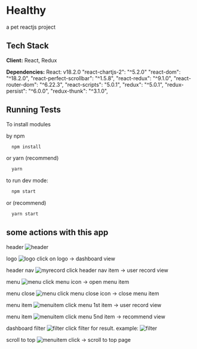 
# Healthy

a pet reactjs project




## Tech Stack

**Client:** React, Redux

**Dependencies:** 
React: v18.2.0
"react-chartjs-2": "^5.2.0"
"react-dom": "^18.2.0",
"react-perfect-scrollbar": "^1.5.8",
"react-redux": "^9.1.0",
"react-router-dom": "^6.22.3",
"react-scripts": "5.0.1",
"redux": "^5.0.1",
"redux-persist": "^6.0.0",
"redux-thunk": "^3.1.0",


## Running Tests

To install modules

by npm
```bash
  npm install
```
or yarn (recommend)
```bash
  yarn
```

to run dev mode:

```bash
  npm start
```
or (recommend)
```bash
  yarn start
```

## some actions with this app

header
![header](https://i.ibb.co/7r1FJxt/header.png)

logo
![logo](https://i.ibb.co/6w1FYb2/logo.png)
click on logo -> dashboard view

header nav
![myrecord](https://i.ibb.co/8KVBWKB/myrecord.png)
click header nav item -> user record view

menu
![menu](https://i.ibb.co/Rywztwt/menu.png)
click menu icon -> open menu item

menu close
![menu](https://i.ibb.co/znDfnYF/menuclose.png)
click menu close icon -> close menu item

menu item
![menuitem](https://i.ibb.co/tZCTnwQ/menu1.png)
click menu 1st item -> user record view

menu item
![menuitem](https://i.ibb.co/tZJf9j7/menu5.png)
click menu 5nd item -> recommend view

dashboard filter
![filter](https://i.ibb.co/Kjk2pnS/dashboard-filter.png)
click filter for result. example:
![filter](https://i.ibb.co/dgDCSjm/Screenshot-from-2024-03-16-15-52-10.png)

scroll to top
![menuitem](https://i.ibb.co/cN3tnpR/Screenshot-from-2024-03-16-15-53-34.png)
click -> scroll to top page